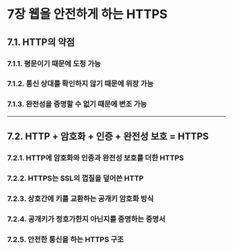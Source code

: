 # 7장 웹을 안전하게 하는 HTTPS 
## 7.1. HTTP의 약점
### 7.1.1. 평문이기 때문에 도청 가능
### 7.1.2. 통신 상대를 확인하지 않기 때문에 위장 가능
### 7.1.3. 완전성을 증명할 수 없기 때문에 변조 가능
---
## 7.2. HTTP + 암호화 + 인증 + 완전성 보호 = HTTPS
### 7.2.1. HTTP에 암호화와 인증과 완전성 보호를 더한 HTTPS
### 7.2.2. HTTPS는 SSL의 껍질을 덮어쓴 HTTP
### 7.2.3. 상호간에 키를 교환하는 공개키 암호화 방식
### 7.2.4. 공개키가 정호가한지 아닌지를 증명하는 증명서
### 7.2.5. 안전한 통신을 하는 HTTPS 구조
